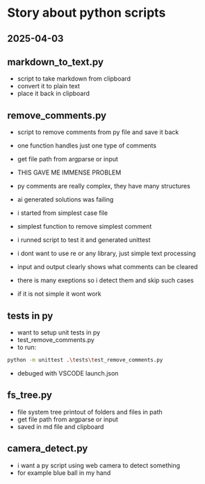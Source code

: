 # Story about python scripts

## **2025-04-03**

## markdown_to_text.py

- script to take markdown from clipboard
- convert it to plain text
- place it back in clipboard

## remove_comments.py

- script to remove comments from py file and save it back
- one function handles just one type of comments
- get file path from argparse or input

- THIS GAVE ME IMMENSE PROBLEM
- py comments are really complex, they have many structures
- ai generated solutions was failing
- i started from simplest case file
- simplest function to remove simplest comment
- i runned script to test it and generated unittest
- i dont want to use re or any library, just simple text processing
- input and output clearly shows what comments can be cleared
- there is many exeptions so i detect them and skip such cases
- if it is not simple it wont work

## tests in py

- want to setup unit tests in py
- test_remove_comments.py
- to run:

```sh
python -m unittest .\tests\test_remove_comments.py
```

- debuged with VSCODE launch.json

## fs_tree.py

- file system tree printout of folders and files in path
- get file path from argparse or input
- saved in md file and clipboard

## camera_detect.py

- i want a py script using web camera to detect something
- for example blue ball in my hand
